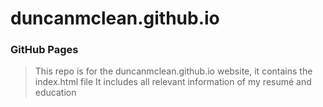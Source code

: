 # duncanmclean.github.io

### GitHub Pages

> This repo is for the duncanmclean.github.io website, it contains the index.html file
> It includes all relevant information of my resumé and education
